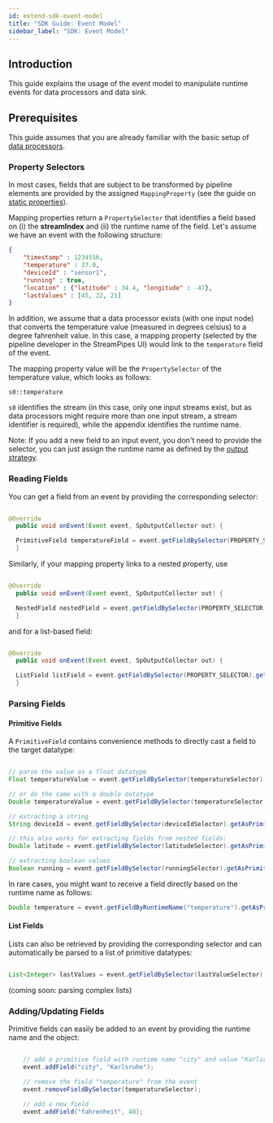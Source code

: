 ```yaml
---
id: extend-sdk-event-model
title: "SDK Guide: Event Model"
sidebar_label: "SDK: Event Model"
---
```


## Introduction

This guide explains the usage of the event model to manipulate runtime events for data processors and data sink.

## Prerequisites

This guide assumes that you are already familiar with the basic setup of [data processors](06_extend-first-processor.md).

### Property Selectors

In most cases, fields that are subject to be transformed by pipeline elements are provided by the assigned ``MappingProperty`` (see the guide on [static properties](extend-sdk-static-properties)).

Mapping properties return a ``PropertySelector`` that identifies a field based on (i) the **streamIndex** and (ii) the runtime name of the field.
Let's assume we have an event with the following structure:

```json
{
    "timestamp" : 1234556,
    "temperature" : 37.0,
    "deviceId" : "sensor1",
    "running" : true,
    "location" : {"latitude" : 34.4, "longitude" : -47},
    "lastValues" : [45, 22, 21]
}
```

In addition, we assume that a data processor exists (with one input node) that converts the temperature value (measured in degrees celsius) to a degree fahrenheit value.
In this case, a mapping property (selected by the pipeline developer in the StreamPipes UI) would link to the ``temperature`` field of the event.

The mapping property value will be the ``PropertySelector`` of the temperature value, which looks as follows:

```
s0::temperature
```

``s0`` identifies the stream (in this case, only one input streams exist, but as data processors might require more than one input stream, a stream identifier is required), while the appendix identifies the runtime name.

Note: If you add a new field to an input event, you don't need to provide the selector, you can just assign the runtime name as defined by the [output strategy](extend-sdk-output-strategies).

### Reading Fields

You can get a field from an event by providing the corresponding selector:

```java

@Override
  public void onEvent(Event event, SpOutputCollector out) {

  PrimitiveField temperatureField = event.getFieldBySelector(PROPERTY_SELECTOR).getAsPrimitive();
  }

```

Similarly, if your mapping property links to a nested property, use

```java

@Override
  public void onEvent(Event event, SpOutputCollector out) {

  NestedField nestedField = event.getFieldBySelector(PROPERTY_SELECTOR).getAsNested();
  }

```

and for a list-based field:

```java

@Override
  public void onEvent(Event event, SpOutputCollector out) {

  ListField listField = event.getFieldBySelector(PROPERTY_SELECTOR).getAsList();
  }

```

### Parsing Fields

#### Primitive Fields

A ``PrimitiveField`` contains convenience methods to directly cast a field to the target datatype:

```java

// parse the value as a float datatype
Float temperatureValue = event.getFieldBySelector(temperatureSelector).getAsPrimitive().getAsFloat();

// or do the same with a double datatype
Double temperatureValue = event.getFieldBySelector(temperatureSelector).getAsPrimitive().getAsDouble();

// extracting a string
String deviceId = event.getFieldBySelector(deviceIdSelector).getAsPrimitive().getAsString();

// this also works for extracting fields from nested fields:
Double latitude = event.getFieldBySelector(latitudeSelector).getAsPrimitive().getAsDouble();

// extracting boolean values
Boolean running = event.getFieldBySelector(runningSelector).getAsPrimitive().getAsBoolean();
```

In rare cases, you might want to receive a field directly based on the runtime name as follows:

```java
Double temperature = event.getFieldByRuntimeName("temperature").getAsPrimitive().getAsDouble();
```

#### List Fields

Lists can also be retrieved by providing the corresponding selector and can automatically be parsed to a list of primitive datatypes:

```java

List<Integer> lastValues = event.getFieldBySelector(lastValueSelector).getAsList().parseAsSimpleType(Integer.class);

```

(coming soon: parsing complex lists)


### Adding/Updating Fields

Primitive fields can easily be added to an event by providing the runtime name and the object:

```java

    // add a primitive field with runtime name "city" and value "Karlsruhe"
    event.addField("city", "Karlsruhe");

    // remove the field "temperature" from the event
    event.removeFieldBySelector(temperatureSelector);

    // add a new field
    event.addField("fahrenheit", 48);
```
